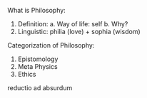 What is Philosophy:
1. Definition: 
    a. Way of life: self
    b. Why?
2. Linguistic: philia (love) + sophia (wisdom)

Categorization of Philosophy:
1. Epistomology
2. Meta Physics
3. Ethics

reductio ad absurdum